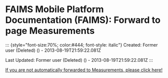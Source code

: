 FAIMS Mobile Platform Documentation (FAIMS): Forward to page Measurements
=========================================================================

::: {style="font-size:70%; color:#444; font-style: italic"}
Created: Former user (Deleted) () - 2013-08-19T21:59:22.081Z

Last Updated: Former user (Deleted) () - 2013-08-19T21:59:22.081Z
:::

[If you are not automatically forwarded to Measurements, please click
here!](Measurements.html)
